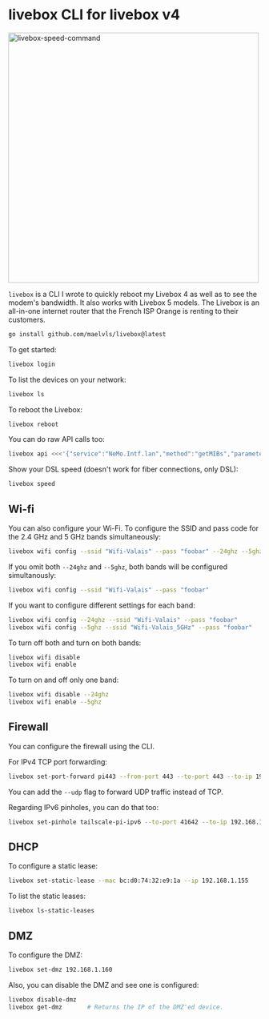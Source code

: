 # livebox CLI for livebox v4

<img alt="livebox-speed-command" src="https://user-images.githubusercontent.com/2195781/114412685-9d8f6500-9bad-11eb-8911-0a571c0b578a.png" width="500">

`livebox` is a CLI I wrote to quickly reboot my Livebox 4 as well as to see the
modem's bandwidth. It also works with Livebox 5 models. The Livebox is an
all-in-one internet router that the French ISP Orange is renting to their
customers.

```sh
go install github.com/maelvls/livebox@latest
```

To get started:

```sh
livebox login
```

To list the devices on your network:

```sh
livebox ls
```

To reboot the Livebox:

```sh
livebox reboot
```

You can do raw API calls too:

```sh
livebox api <<<'{"service":"NeMo.Intf.lan","method":"getMIBs","parameters":{"mibs":"base wlanradio"}}'
```

Show your DSL speed (doesn't work for fiber connections, only DSL):

```sh
livebox speed
```

## Wi-fi

You can also configure your Wi-Fi. To configure the SSID and pass code for the
2.4 GHz and 5 GHz bands simultaneously:

```sh
livebox wifi config --ssid "Wifi-Valais" --pass "foobar" --24ghz --5ghz
```

If you omit both `--24ghz` and `--5ghz`, both bands will be configured
simultanously:

```sh
livebox wifi config --ssid "Wifi-Valais" --pass "foobar"
```

If you want to configure different settings for each band:

```sh
livebox wifi config --24ghz --ssid "Wifi-Valais" --pass "foobar"
livebox wifi config --5ghz --ssid "Wifi-Valais_5GHz" --pass "foobar"
```

To turn off both and turn on both bands:

```sh
livebox wifi disable
livebox wifi enable
```

To turn on and off only one band:

```sh
livebox wifi disable --24ghz
livebox wifi enable --5ghz
```

## Firewall

You can configure the firewall using the CLI.

For IPv4 TCP port forwarding:

```sh
livebox set-port-forward pi443 --from-port 443 --to-port 443 --to-ip 192.168.1.160 --to-mac E4:5F:01:A6:65:FE
```

You can add the `--udp` flag to forward UDP traffic instead of TCP.

Regarding IPv6 pinholes, you can do that too:

```sh
livebox set-pinhole tailscale-pi-ipv6 --to-port 41642 --to-ip 192.168.1.160 --to-mac e4:5f:01:a6:65:fe --udp
```

## DHCP

To configure a static lease:

```sh
livebox set-static-lease --mac bc:d0:74:32:e9:1a --ip 192.168.1.155
```

To list the static leases:

```sh
livebox ls-static-leases
```

## DMZ

To configure the DMZ:

```sh
livebox set-dmz 192.168.1.160
```

Also, you can disable the DMZ and see one is configured:

```sh
livebox disable-dmz
livebox get-dmz       # Returns the IP of the DMZ'ed device.
```
